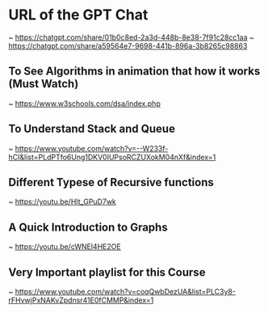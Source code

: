 # URL of the GPT Chat
~ https://chatgpt.com/share/01b0c8ed-2a3d-448b-8e38-7f91c28cc1aa
~ https://chatgpt.com/share/a59564e7-9698-441b-896a-3b8265c98863


## To See Algorithms in animation that how it works (Must Watch)
~ https://www.w3schools.com/dsa/index.php

## To Understand Stack and Queue
~ https://www.youtube.com/watch?v=--W233f-hCI&list=PLdPTfo6Ung1DKV0IUPsoRCZUXokM04nXf&index=1

## Different Typese of Recursive functions
~ https://youtu.be/HIt_GPuD7wk 

## A Quick Introduction to Graphs
~ https://youtu.be/cWNEl4HE2OE

## Very Important playlist for this Course
~ https://www.youtube.com/watch?v=coqQwbDezUA&list=PLC3y8-rFHvwjPxNAKvZpdnsr41E0fCMMP&index=1

